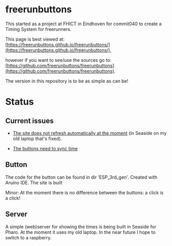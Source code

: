 # freerunbuttons

This started as a project at FHICT in Eindhoven for commit040 to create a Timing System for freerunners.

This page is best viewed at: [https://freerunbuttons.github.io/freerunbuttons/](https://freerunbuttons.github.io/freerunbuttons/),

however if you want to see/use the sources go to:
[https://github.com/freerunbuttons/freerunbuttons](https://github.com/freerunbuttons/freerunbuttons).

The version in this repository is to be as simple as can be!

# Status

## Current issues

+ [The site does not refresh automatically at the moment](https://freerunbuttons.github.io/freerunbuttons/docs/auto-refresh)
(in Seaside on my old laptop that's fixed).


+ [The buttons need to sync time](https://freerunbuttons.github.io/freerunbuttons/docs/timesync)

## Button

The code for the button can be found in dir 'ESP_3rd_gen'. Created with Aruino IDE. The site is built

Minor: At the moment there is no difference between the buttons: a click is a click!


## Server

A simple (web)server for showing the times is being built in Seaside for Pharo. At the moment it uses my old laptop. In the near future I hope to switch to a raspberry.

